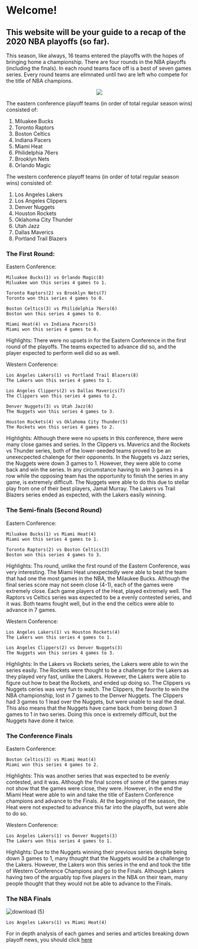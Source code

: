 # Welcome!
## This website will be your guide to a recap of the 2020 NBA playoffs (so far).
This season, like always, 16 teams entered the playoffs with the hopes of bringing home a championship.
There are four rounds in the NBA playoffs (including the finals). In each round teams face off is a best of seven games series. Every round teams are elimnated until two are left who compete for the title of NBA champions.

<p align="center">
  <img src="https://user-images.githubusercontent.com/72160854/95380634-de738d80-089b-11eb-8967-477af7774a0d.png">
</p>

  The eastern conference playoff teams (in order of total regular season wins) consisted of:
  1. Miluakee Bucks
  2. Toronto Raptors
  3. Boston Celtics
  4. Indiana Pacers
  5. Miami Heat
  6. Philidelphia 76ers
  7. Brooklyn Nets
  8. Orlando Magic
  
  The western conference playoff teams (in order of total regular season wins) consisted of:
  1. Los Angeles Lakers
  2. Los Angeles Clippers
  3. Denver Nuggets
  4. Houston Rockets
  5. Oklahoma City Thunder
  6. Utah Jazz
  7. Dallas Maverics
  8. Portland Trail Blazers
  
  ### The First Round:
  Eastern Conference:
  
    Miluakee Bucks(1) vs Orlando Magic(8)   
    Miluakee won this series 4 games to 1.
    
    Toronto Raptors(2) vs Brooklyn Nets(7)
    Toronto won this series 4 games to 0.
    
    Boston Celtics(3) vs Philidelphia 76ers(6)
    Boston won this series 4 games to 0.
    
    Miami Heat(4) vs Indiana Pacers(5)
    Miami won this series 4 games to 0.
    
   Highlights: There were no upsets in for the Eastern Conference in the first round of the playoffs. The teams expected to advance did so, and the player expected to perform well did so as well.
 
  
  Western Conference: 
    
    Los Angeles Lakers(1) vs Portland Trail Blazers(8)
    The Lakers won this series 4 games to 1.
    
    Los Angeles Clippers(2) vs Dallas Maverics(7)
    The Clippers won this series 4 games to 2.
    
    Denver Nuggets(3) vs Utah Jazz(6)
    The Nuggets won this series 4 games to 3.
    
    Houston Rockets(4) vs Oklahoma City Thunder(5)
    The Rockets won this series 4 games to 2.
    
  Highlights: Although there were no upsets in this conference, there were many close games and series. In the Clippers vs. Maverics and the Rockets vs Thunder series, both of the lower-seeded teams proved to be an unexecpected chalenge for their opponents. In the Nuggets vs Jazz series, the Nuggets were down 3 games to 1. However, they were able to come back and win the series. In any circumstance having to win 3 games in a row while the opposing team has the opportunity to finish the series in any game, is extremely difficult. The Nuggets were able to do this due to stellar play from one of their best players, Jamal Murray. The Lakers vs Trail Blazers series ended as expected, with the Lakers easily winning.  

 
### The Semi-finals (Second Round)
Eastern Conference:
    
    Miluakee Bucks(1) vs Miami Heat(4)
    Miami won this series 4 games to 1.
    
    Toronto Raptors(2) vs Boston Celtics(3)
    Boston won this series 4 games to 3.
  
  Highlights: Ths round, unlike the first round of the Eastern Conference, was very interesting. The Miami Heat unexpectedly were able to beat the team that had one the most games in the NBA, the Milaukee Bucks. Although the final series score may not seem close (4-1), each of the games were extremely close. Each game players of the Heat, played extremely well. The Raptors vs Celtics series was expected to be a evenly contested series, and it was. Both teams fought well, but in the end the celtics were able to advance in 7 games. 
    
Western Conference:
  
    Los Angeles Lakers(1) vs Houston Rockets(4)
    The Lakers won this series 4 games to 1.

    Los Angeles Clippers(2) vs Denver Nuggets(3)
    The Nuggets won this series 4 games to 3. 
    
   Highlights: In the Lakers vs Rockets series, the Lakers were able to win the series easily. The Rockets were thought to be a challenge for the Lakers as they played very fast, unlike the Lakers. However, the Lakers were able to figure out how to beat the Rockets, and ended up doing so. The Clippers vs Nuggets ceries was very fun to watch. The Clippers, the favorite to win the NBA championship, lost in 7 games to the Denver Nuggets. The Clippers had 3 games to 1 lead over the Nuggets, but were unable to seal the deal. This also means that the Nuggets have came back from being down 3 games to 1 in two series. Doing this once is extremely difficult, but the Nuggets have done it twice.  
   
  
### The Conference Finals
  Eastern Conference:
  
    Boston Celtics(3) vs Miami Heat(4)
    Miami won this series 4 games to 2.
    
   Highlights: This was another series that was expected to be evenly contested, and it was. Although the final scores of some of the games may not show that the games were close, they were. However, in the end the Miami Heat were able to win and take the title of Eastern Conference champions and advance to the Finals. At the beginning of the season, the Heat were not expected to advance this far into the playoffs, but were able to do so. 
    
   Western Conference:
    
    Los Angeles Lakers(1) vs Denver Nuggets(3)
    The Lakers won this series 4 games to 1. 
    
   Highlights: Due to the Nuggets winning their previous series despite being down 3 games to 1, many thought that the Nuggets would be a challenge to the Lakers. However, the Lakers won this series in the end and took the title of Western Conference Champions and go to the Finals. Although Lakers having two of the arguably top five players in the NBA on their team, many people thought that they would not be able to advance to the Finals. 
    
### The NBA Finals


![download (5)](https://user-images.githubusercontent.com/72160854/95685044-5b5b7b80-0baa-11eb-95e7-564d046a8795.jpeg)


    Los Angeles Lakers(1) vs Miami Heat(4)
    
    
    
 
 
 For in depth analysis of each games and series and articles breaking down playoff news, you should click [here](https://www.espn.com/nba/
    )
    
    
    
    
    
    
  
